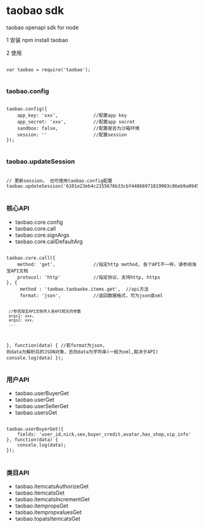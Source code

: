 taobao sdk
======

taobao openapi sdk for node

1 安装
npm install taobao   


2 使用

<pre>
<code>
var taobao = require('taobao');
</code>
</pre>

<h3>taobao.config</h3>
<pre>
<code>
taobao.config({
	app_key: 'xxx',				//配置app key
	app_secret: 'xxx',			//配置app secret
	sandbox: false,				//配置是否为沙箱环境
	session: ''					//配置session
});
</code>
</pre>

<h3>taobao.updateSession</h3>
<pre>
<code>
// 更新session， 也可使用taobao.config配置
taobao.updateSession('6101e23eb4c2155676b33cbf44866971819903c86eb9a0945892274');
</code>
</pre>

<h3>核心API</h3>
<ul>
	<li>taobao.core.config</li>
	<li>taobao.core.call</li>
	<li>taobao.core.signArgs</li>
	<li>taobao.core.callDefaultArg</li>
</ul>
<pre>
<code>
taobao.core.call({
	method: 'get',				//指定http method, 各个API不一样，请参阅淘宝API文档
	protocol: 'http'			//指定协议，支持http, https
}, {
	 method : 'taobao.taobaoke.items.get',	//api方法
	 format: 'json',			//返回数据格式，可为json或xml
     
     //参阅淘宝API文档传入各API相关的参数
	 args1: xxx,
	 args2: xxx,
	 ...
}, function(data) {				//若format为json, 则data为解析后的JSON对象，否则data为字符串(一般为xml,取决于API)
	console.log(data)
});
</code>
</pre>

<h3>用户API</h3>
<ul>
	<li>taobao.userBuyerGet</li>
	<li>taobao.userGet</li>
	<li>taobao.userSellerGet</li>
	<li>taobao.usersGet</li>
</ul>
<pre>
<code>
taobao.userBuyerGet({
	fields: 'user_id,nick,sex,buyer_credit,avatar,has_shop,vip_info'
}, function(data) {
	console.log(data);
});
</code>
</pre>

<h3>类目API</h3>
<ul>
	<li>taobao.itemcatsAuthorizeGet</li>
	<li>taobao.itemcatsGet</li>
	<li>taobao.itemcatsIncrementGet</li>
	<li>taobao.itempropsGet</li>
	<li>taobao.itempropvaluesGet</li>
	<li>taobao.topatsItemcatsGet</li>
</ul>
